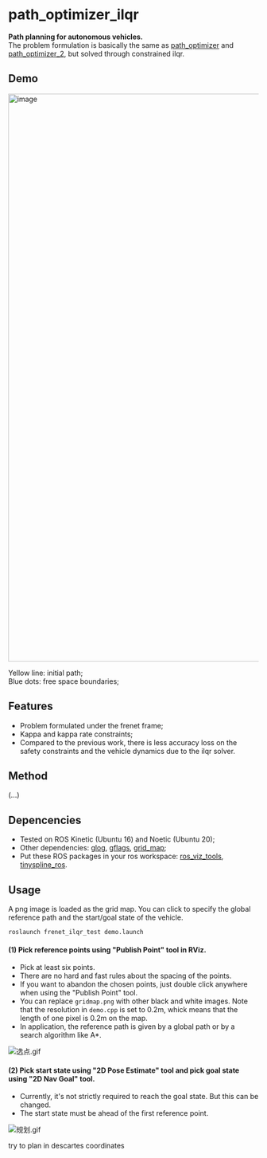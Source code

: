 # path_optimizer_ilqr
**Path planning for autonomous vehicles.**  
The problem formulation is basically the same as [path_optimizer](https://github.com/LiJiangnanBit/path_optimizer) and [path_optimizer_2](https://github.com/LiJiangnanBit/path_optimizer_2), but solved through constrained ilqr.

## Demo
<img width="1140" alt="image" src="https://github.com/LiJiangnanBit/path_optimizer_ilqr/assets/23288471/ecda9b64-2cc5-4706-b4e5-13b35fe74994">

Yellow line: initial path;  
Blue dots: free space boundaries;

## Features
- Problem formulated under the frenet frame;
- Kappa and kappa rate constraints;
- Compared to the previous work, there is less accuracy loss on the safety constraints and the vehicle dynamics due to the ilqr solver.

## Method  
(...)

## Depencencies
- Tested on ROS Kinetic (Ubuntu 16) and Noetic (Ubuntu 20);
- Other dependencies: [glog](https://github.com/google/glog),  [gflags](https://github.com/gflags/gflags), [grid_map](https://github.com/ANYbotics/grid_map);
- Put these ROS packages in your ros workspace: [ros_viz_tools](https://github.com/Magic-wei/ros_viz_tools), [tinyspline_ros](https://github.com/qutas/tinyspline_ros).

## Usage
A png image is loaded as the grid map. You can click to specify the global reference path and the start/goal state of the vehicle.  
~~~
roslaunch frenet_ilqr_test demo.launch
~~~
#### (1) Pick reference points using "Publish Point" tool in RViz.  
- Pick at least six points.  
- There are no hard and fast rules about the spacing of the points.  
- If you want to abandon the chosen points, just double click anywhere when using the "Publish Point" tool.  
- You can replace `gridmap.png` with other black and white images. Note that the resolution in `demo.cpp` is set to 0.2m, whick means that the length of one pixel is 0.2m on the map.  
- In application, the reference path is given by a global path or by a search algorithm like A*.  

![选点.gif](https://i.loli.net/2020/04/12/kRItwQTh5GJWHxV.gif)  
#### (2) Pick start state using "2D Pose Estimate" tool and pick goal state using "2D Nav Goal" tool.  
- Currently, it's not strictly required to reach the goal state. But this can be changed.    
- The start state must be ahead of the first reference point.  

![规划.gif](https://i.loli.net/2020/04/12/XmxgwTGRI1MtoVK.gif)  

try to plan in descartes coordinates 

